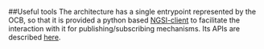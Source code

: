 ##Useful tools
The architecture has a single entrypoint represented by the OCB, so that it is provided a python based <a href="../NGSI-client">NGSI-client</a> to facilitate the interaction with it for publishing/subscribing mechanisms. Its APIs are described <a href="../NGSI-client/Apiary.md">here</a>.
